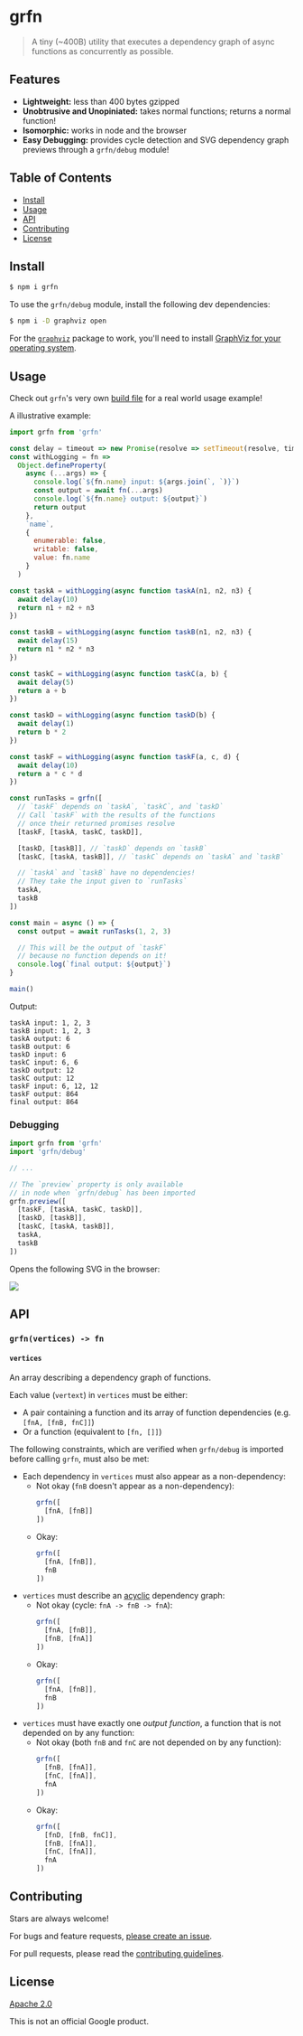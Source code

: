 # grfn

> A tiny (~400B) utility that executes a dependency graph of async functions as concurrently as possible.

## Features

- **Lightweight:** less than 400 bytes gzipped
- **Unobtrusive and Unopiniated:** takes normal functions; returns a normal function!
- **Isomorphic:** works in node and the browser
- **Easy Debugging:** provides cycle detection and SVG dependency graph previews through a `grfn/debug` module!

## Table of Contents

- [Install](#install)
- [Usage](#usage)
- [API](#api)
- [Contributing](#contributing)
- [License](#license)

## Install

```sh
$ npm i grfn
```

To use the `grfn/debug` module, install the following dev dependencies:

```sh
$ npm i -D graphviz open
```

For the [`graphviz`](https://www.npmjs.com/package/graphviz) package to work, you'll need to install [GraphViz for your operating system](http://www.graphviz.org/download#executable-packages).

## Usage

Check out `grfn`'s very own [build file](https://github.com/TomerAberbach/grfn/blob/main/build.js) for a real world usage example!

A illustrative example:

```js
import grfn from 'grfn'

const delay = timeout => new Promise(resolve => setTimeout(resolve, timeout))
const withLogging = fn =>
  Object.defineProperty(
    async (...args) => {
      console.log(`${fn.name} input: ${args.join(`, `)}`)
      const output = await fn(...args)
      console.log(`${fn.name} output: ${output}`)
      return output
    },
    `name`,
    {
      enumerable: false,
      writable: false,
      value: fn.name
    }
  )

const taskA = withLogging(async function taskA(n1, n2, n3) {
  await delay(10)
  return n1 + n2 + n3
})

const taskB = withLogging(async function taskB(n1, n2, n3) {
  await delay(15)
  return n1 * n2 * n3
})

const taskC = withLogging(async function taskC(a, b) {
  await delay(5)
  return a + b
})

const taskD = withLogging(async function taskD(b) {
  await delay(1)
  return b * 2
})

const taskF = withLogging(async function taskF(a, c, d) {
  await delay(10)
  return a * c * d
})

const runTasks = grfn([
  // `taskF` depends on `taskA`, `taskC`, and `taskD`
  // Call `taskF` with the results of the functions
  // once their returned promises resolve
  [taskF, [taskA, taskC, taskD]],

  [taskD, [taskB]], // `taskD` depends on `taskB`
  [taskC, [taskA, taskB]], // `taskC` depends on `taskA` and `taskB`

  // `taskA` and `taskB` have no dependencies!
  // They take the input given to `runTasks`
  taskA,
  taskB
])

const main = async () => {
  const output = await runTasks(1, 2, 3)

  // This will be the output of `taskF`
  // because no function depends on it!
  console.log(`final output: ${output}`)
}

main()
```

Output:

```
taskA input: 1, 2, 3
taskB input: 1, 2, 3
taskA output: 6
taskB output: 6
taskD input: 6
taskC input: 6, 6
taskD output: 12
taskC output: 12
taskF input: 6, 12, 12
taskF output: 864
final output: 864
```

### Debugging

```js
import grfn from 'grfn'
import 'grfn/debug'

// ...

// The `preview` property is only available
// in node when `grfn/debug` has been imported
grfn.preview([
  [taskF, [taskA, taskC, taskD]],
  [taskD, [taskB]],
  [taskC, [taskA, taskB]],
  taskA,
  taskB
])
```

Opens the following SVG in the browser:

![](preview.png)

## API

### `grfn(vertices) -> fn`

#### `vertices`

An array describing a dependency graph of functions.

Each value (`vertext`) in `vertices` must be either:

- A pair containing a function and its array of function dependencies (e.g. `[fnA, [fnB, fnC]]`)
- Or a function (equivalent to `[fn, []]`)

The following constraints, which are verified when `grfn/debug` is imported before calling `grfn`, must also be met:

- Each dependency in `vertices` must also appear as a non-dependency:
  - Not okay (`fnB` doesn't appear as a non-dependency):
    <!-- prettier-ignore -->
    ```js
    grfn([
      [fnA, [fnB]]
    ])
    ```
  - Okay:
    <!-- prettier-ignore -->
    ```js
    grfn([
      [fnA, [fnB]],
      fnB
    ])
    ```
- `vertices` must describe an [acyclic](https://en.wikipedia.org/wiki/Directed_acyclic_graph) dependency graph:
  - Not okay (cycle: `fnA -> fnB -> fnA`):
    <!-- prettier-ignore -->
    ```js
    grfn([
      [fnA, [fnB]],
      [fnB, [fnA]]
    ])
    ```
  - Okay:
    <!-- prettier-ignore -->
    ```js
    grfn([
      [fnA, [fnB]],
      fnB
    ])
    ```
- `vertices` must have exactly one _output function_, a function that is not depended on by any function:
  - Not okay (both `fnB` and `fnC` are not depended on by any function):
    <!-- prettier-ignore -->
    ```js
    grfn([
      [fnB, [fnA]],
      [fnC, [fnA]],
      fnA
    ])
    ```
  - Okay:
    <!-- prettier-ignore -->
    ```js
    grfn([
      [fnD, [fnB, fnC]],
      [fnB, [fnA]],
      [fnC, [fnA]],
      fnA
    ])
    ```

## Contributing

Stars are always welcome!

For bugs and feature requests, [please create an issue](https://github.com/TomerAberbach/grfn/issues/new).

For pull requests, please read the [contributing guidelines](https://github.com/TomerAberbach/grfn/blob/main/contributing.md).

## License

[Apache 2.0](https://github.com/TomerAberbach/grfn/blob/main/license)

This is not an official Google product.
